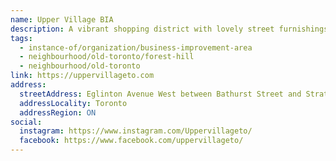 ```yaml
---
name: Upper Village BIA
description: A vibrant shopping district with lovely street furnishings and flowers, easy to reach by car or transit, with ample parking and a pleasure to browse in. Features a taste-tempting variety of quality restaurants to suit every budget, high end shops, galleries and many other enticements to delight visitors. Established in 1983.
tags:
  - instance-of/organization/business-improvement-area
  - neighbourhood/old-toronto/forest-hill
  - neighbourhood/old-toronto
link: https://uppervillageto.com
address:
  streetAddress: Eglinton Avenue West between Bathurst Street and Strathearn Road
  addressLocality: Toronto
  addressRegion: ON
social:
  instagram: https://www.instagram.com/Uppervillageto/
  facebook: https://www.facebook.com/uppervillageto/
---
```


